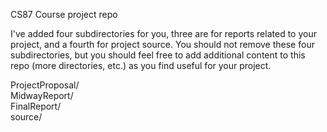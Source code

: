 CS87 Course project repo 

I've added four subdirectories for you, three are for reports related to your 
project, and a fourth for project source.  You should not remove these
four subdirectories, but you should feel free to add additional content 
to this repo (more directories, etc.) as you find useful for your project.

ProjectProposal/  
MidwayReport/  
FinalReport/  
source/

